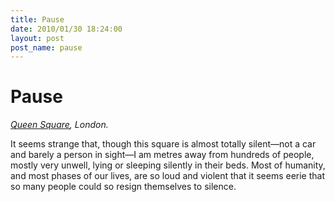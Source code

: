 ```yaml
---
title: Pause
date: 2010/01/30 18:24:00
layout: post
post_name: pause
---
```

# Pause

_[Queen Square](http://maps.google.co.uk/maps?q=National+Hospital+for+Neurology+and+Neurosurgery,+Camden+Town,+WC1,+UK&hl=en&cd=1&ei=nldwS9SQJoSnjAftnKCuBg&sig2=S9kUhNjWUiXZ7ttwpBa9AA&sll=51.521855,-0.123328&sspn=0.003605,0.012295&ie=UTF8&view=map&cid=1156136168223981230&ved=0CBwQpQY&hq=National+Hospital+for+Neurology+and+Neurosurgery,+Camden+Town,+WC1,+UK&hnear=&ll=51.522363,-0.122695&spn=0.00721,0.016415&t=h&z=16&iwloc=A), London._

It seems strange that, though this square is almost totally silent—not a car and barely a person in sight—I am metres away from hundreds of people, mostly very unwell, lying or sleeping silently in their beds. Most of humanity, and most phases of our lives, are so loud and violent that it seems eerie that so many people could so resign themselves to silence.
